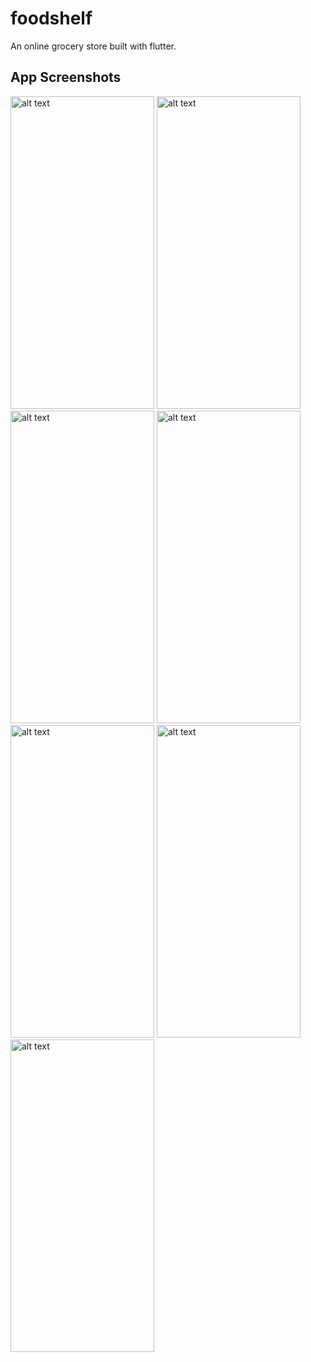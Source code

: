# foodshelf

An online grocery store built with flutter.

## App Screenshots

<img src="https://user-images.githubusercontent.com/41088100/142076913-95578d21-cb37-415d-9da8-9f2d64c641fd.png" alt="alt text" width="230" height="500">  
<img src="https://user-images.githubusercontent.com/41088100/142076924-79fd3e2a-a36d-4044-b074-e39fd3c0ef36.png" alt="alt text" width="230" height="500">  
<img src="https://user-images.githubusercontent.com/41088100/142076926-9760f184-a857-484b-bf3a-45392b0ef6fd.png" alt="alt text" width="230" height="500">  
<img src="https://user-images.githubusercontent.com/41088100/142076931-624cd0a8-e6a1-4e3b-bab6-a2d6078baf06.png" alt="alt text" width="230" height="500">  
<img src="https://user-images.githubusercontent.com/41088100/142076933-ae174f61-5645-49f8-a5bd-06b6e2269c47.png" alt="alt text" width="230" height="500">  
<img src="https://user-images.githubusercontent.com/41088100/142076937-6d5d280c-120e-4436-be35-da7e864f30d5.png" alt="alt text" width="230" height="500">  
<img src="https://user-images.githubusercontent.com/41088100/142076944-e9acc0f0-09bc-4150-be23-87ead9566be4.png" alt="alt text" width="230" height="500">  



<!-- ![Simulator Screen Shot - iPhone 13 - 2021-11-16 at 23 28 26](https://user-images.githubusercontent.com/41088100/142076913-95578d21-cb37-415d-9da8-9f2d64c641fd.png)
![Simulator Screen Shot - iPhone 13 - 2021-11-16 at 23 28 40](https://user-images.githubusercontent.com/41088100/142076924-79fd3e2a-a36d-4044-b074-e39fd3c0ef36.png)
![Simulator Screen Shot - iPhone 13 - 2021-11-16 at 23 33 46](https://user-images.githubusercontent.com/41088100/142076926-9760f184-a857-484b-bf3a-45392b0ef6fd.png)
![Simulator Screen Shot - iPhone 13 - 2021-11-16 at 23 34 04](https://user-images.githubusercontent.com/41088100/142076931-624cd0a8-e6a1-4e3b-bab6-a2d6078baf06.png)
![Simulator Screen Shot - iPhone 13 - 2021-11-16 at 23 34 14](https://user-images.githubusercontent.com/41088100/142076933-ae174f61-5645-49f8-a5bd-06b6e2269c47.png)
![Simulator Screen Shot - iPhone 13 - 2021-11-17 at 00 10 16](https://user-images.githubusercontent.com/41088100/142076937-6d5d280c-120e-4436-be35-da7e864f30d5.png)
![Simulator Screen Shot - iPhone 13 - 2021-11-17 at 00 22 38](https://user-images.githubusercontent.com/41088100/142076944-e9acc0f0-09bc-4150-be23-87ead9566be4.png)
 -->
